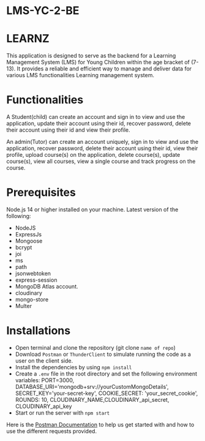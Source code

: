 # LMS-YC-2-BE

# LEARNZ

This application is designed to serve as the backend for a Learning Management System (LMS) for Young Children within the age bracket of (7-13). It provides a reliable and efficient way to manage and deliver data for various LMS functionalities Learning management system.

# Functionalities

A Student(child) can create an account and sign in to view and use the application, update their account using their id, recover password, delete their account using their id and view their profile.

An admin(Tutor) can create an account uniquely, sign in to view and use the application, recover password, delete their account using their id, view their profile, upload course(s) on the application, delete course(s), update course(s), view all courses, view a single course and track progress on the course.

# Prerequisites

Node.js 14 or higher installed on your machine.
Latest version of the following:

- NodeJS
- ExpressJs
- Mongoose
- bcrypt
- joi
- ms
- path
- jsonwebtoken
- express-session
- MongoDB Atlas account.
- cloudinary
- mongo-store
- Multer

# Installations

- Open terminal and clone the repository (git clone `name of repo`)
- Download `Postman` or `ThunderClient` to simulate running the code as a user on the client side.
- Install the dependencies by using `npm install`
- Create a `.env` file in the root directory and set the following environment variables: PORT=3000, DATABASE_URI='mongodb+srv://yourCustomMongoDetails', SECRET_KEY='your-secret-key', COOKIE_SECRET: 'your_secret_cookie', ROUNDS: 10, CLOUDINARY_NAME,CLOUDINARY_api_secret, CLOUDINARY_api_key
- Start or run the server with `npm start`

Here is the [Postman Documentation](https://documenter.getpostman.com/view/25807810/2s93mATfAx) to help us get started with and how to use the different requests provided.
